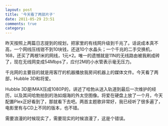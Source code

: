 ```yaml
---
layout: post
title: '今天看了两部片子'
date: 2011-05-29 23:51
comments: true
category: 
---
```

    

昨天按照上两篇日志提到的规划，把家里的有线网升级到千兆了。话说成本真不高，一个网线压线钳不到10块钱，还送10个水晶头；一个千兆的二手交换机，168，还买了两根1米的网线，1元×2。唯一的遗憾就是11N的无线路由被我刷成砖了，现在无线网变成54Mbps了，应付2M的小水管表示毫无压力。

千兆网的主要目的就是用客厅的机器播放我房间机器上的媒体文件。今天看了两部，Hubble 3D和将爱。

Hubble 3D是IMAX压成1080P的，讲述了哈勃从送入轨道到最后一次维护的经历，以及其间哈勃拍到的浩如烟海的外太空图像。将爱在硬盘上放了一个月，今天配置Plex正好看到了，那就看下去吧。两首主题歌非常好，我已经听了很多遍了，电影里有与CD上不同的版本，也不错。

需要浪漫的时候现实了，需要现实的时候浪漫了，这是个错误。
